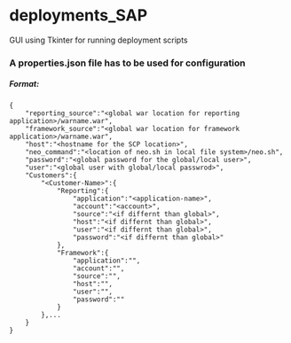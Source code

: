 # deployments_SAP
GUI using Tkinter for running deployment scripts

### A properties.json file has to be used for configuration
##### Format:

```
{
	"reporting_source":"<global war location for reporting application>/warname.war",
	"framework_source":"<global war location for framework application>/warname.war",
	"host":"<hostname for the SCP location>",
	"neo_command":"<location of neo.sh in local file system>/neo.sh",
	"password":"<global password for the global/local user>",
	"user":"<global user with global/local passwrod>",
	"Customers":{
		"<Customer-Name>":{
			"Reporting":{
				"application":"<application-name>",
				"account":"<account>",
				"source":"<if differnt than global>",
				"host":"<if differnt than global>",
				"user":"<if differnt than global>",
				"password":"<if differnt than global>"
			},
			"Framework":{
				"application":"",
				"account":"",
				"source":"",
				"host":"",
				"user":"",
				"password":""
			}
		},...
	}
}
```
